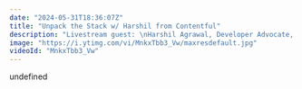 ```yaml
---
date: "2024-05-31T18:36:07Z"
title: "Unpack the Stack w/ Harshil from Contentful"
description: "Livestream guest: \nHarshil Agrawal, Developer Advocate, Contentful\nhttps://twitter.com/harshil1712\nhttps://twitter.com/contentful\n\nLivestream Host: Tim Benniks \nhttps://twitter.com/timbenniks\nhttps://www.linkedin.com/in/timbenniks/\n\nJoin us on Discord at https://uniform.to/discord\n\nFollow us on:\nFacebook: https://www.facebook.com/people/Uniform/\nTwitter: https://twitter.com/UniformDev \nLinkedIn: https://www.linkedin.com/company/uniformdev \nInstagram: https://www.instagram.com/uniform.dev/"
image: "https://i.ytimg.com/vi/MnkxTbb3_Vw/maxresdefault.jpg"
videoId: "MnkxTbb3_Vw"
---
```


undefined